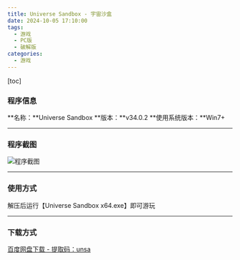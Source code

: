 ```yaml
---
title: Universe Sandbox - 宇宙沙盒
date: 2024-10-05 17:10:00
tags:
  - 游戏
  - PC版
  - 破解版
categories:
  - 游戏
---
```


[toc]

### 程序信息

**名称：**Universe Sandbox
**版本：**v34.0.2
**使用系统版本：**Win7+

---

### 程序截图

![程序截图](https://cdn-jsdelivr.pages.dev/gh/Niomaor/hexoimages@main/1728119757000.png)

---

### 使用方式

解压后运行【Universe Sandbox x64.exe】即可游玩

---

### 下载方式

[百度网盘下载 - 提取码：unsa](https://pan.baidu.com/s/10E31cPdgyjO7J1vTR5ljrw?pwd=unsa)